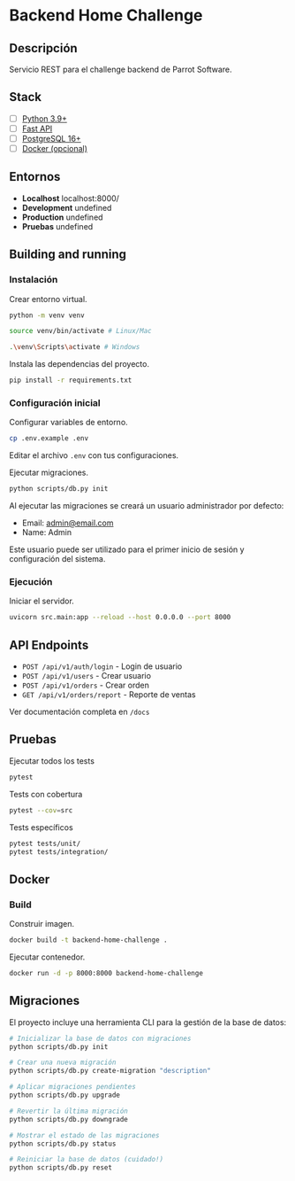 # Backend Home Challenge

## Descripción

Servicio REST para el challenge backend de Parrot Software.

## Stack

- [ ] [Python 3.9+](https://www.python.org/)
- [ ] [Fast API](https://fastapi.tiangolo.com/)
- [ ] [PostgreSQL 16+](https://www.postgresql.org/)
- [ ] [Docker (opcional)](https://www.docker.com/)

## Entornos

- **Localhost** localhost:8000/
- **Development** undefined
- **Production** undefined
- **Pruebas** undefined

## Building and running

### Instalación

Crear entorno virtual.

```bash
python -m venv venv

source venv/bin/activate # Linux/Mac

.\venv\Scripts\activate # Windows
```

Instala las dependencias del proyecto.

```bash
pip install -r requirements.txt
```

### Configuración inicial

Configurar variables de entorno.

```bash
cp .env.example .env
```

Editar el archivo `.env` con tus configuraciones.

Ejecutar migraciones.

```bash
python scripts/db.py init
```

Al ejecutar las migraciones se creará un usuario administrador por defecto:

- Email: admin@email.com
- Name: Admin

Este usuario puede ser utilizado para el primer inicio de sesión y configuración del sistema.

### Ejecución

Iniciar el servidor.

```bash
uvicorn src.main:app --reload --host 0.0.0.0 --port 8000
```

## API Endpoints

- `POST /api/v1/auth/login` - Login de usuario
- `POST /api/v1/users` - Crear usuario
- `POST /api/v1/orders` - Crear orden
- `GET /api/v1/orders/report` - Reporte de ventas

Ver documentación completa en `/docs`

## Pruebas

Ejecutar todos los tests

```bash
pytest
```

Tests con cobertura

```bash
pytest --cov=src
```

Tests específicos

```bash
pytest tests/unit/
pytest tests/integration/
```

## Docker

### Build

Construir imagen.

```bash
docker build -t backend-home-challenge .
```

Ejecutar contenedor.

```bash
docker run -d -p 8000:8000 backend-home-challenge
```

## Migraciones

El proyecto incluye una herramienta CLI para la gestión de la base de datos:

```bash
# Inicializar la base de datos con migraciones
python scripts/db.py init

# Crear una nueva migración
python scripts/db.py create-migration "description"

# Aplicar migraciones pendientes
python scripts/db.py upgrade

# Revertir la última migración
python scripts/db.py downgrade

# Mostrar el estado de las migraciones
python scripts/db.py status

# Reiniciar la base de datos (cuidado!)
python scripts/db.py reset
```
